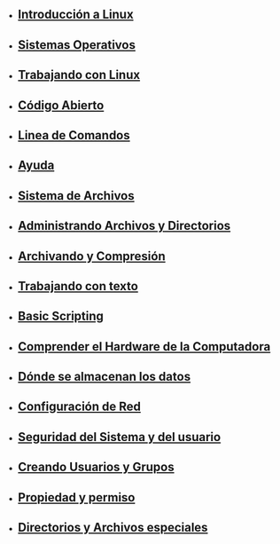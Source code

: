 - ## [Introducción a Linux](1_Introduccion_a_Linux.md)
- ## [Sistemas Operativos](2_Sistema_Operativos.md)
- ## [Trabajando con Linux](3_Trabajando_con_Linux.md)
- ## [Código Abierto](4_Codigo_abrierto.md)
- ## [Linea de Comandos](5_Linea_de_Comandos.md)
- ## [Ayuda](6_Ayuda.md)
- ## [Sistema de Archivos](7_Sistema_de_archivos.md)
- ## [Administrando Archivos y Directorios](8_Administrando_archivos_y_directorios.md)
- ## [Archivando y Compresión](9_Archivando_y_Compresion.md)
- ## [Trabajando con texto](10_Trabajando_con_Texto.md)
- ## [Basic Scripting](11_Scripting.md)
- ## [Comprender el Hardware de la Computadora](12_Comprender_el_hardware_de_la_computadora.md)
- ## [Dónde se almacenan los datos](13_Donde_se_almacenan_los_datos.md)
- ## [Configuración de Red](13_Donde_se_almacenan_los_datos.md)
- ## [Seguridad del Sistema y del usuario](15_Seguridad_del_sistema_y_del_usuario.md)
- ## [Creando Usuarios y Grupos](16_Creando_usuarios_y_grupos.md)
- ## [Propiedad y permiso](17_Propiedad_y_permiso.md)
- ## [Directorios y Archivos especiales]()